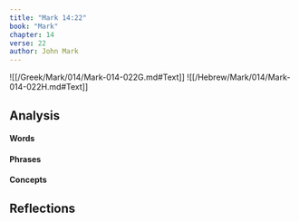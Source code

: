 ```yaml
---
title: "Mark 14:22"
book: "Mark"
chapter: 14
verse: 22
author: John Mark
---
```

![[/Greek/Mark/014/Mark-014-022G.md#Text]]
![[/Hebrew/Mark/014/Mark-014-022H.md#Text]]

## Analysis

#### Words

#### Phrases

#### Concepts

## Reflections

